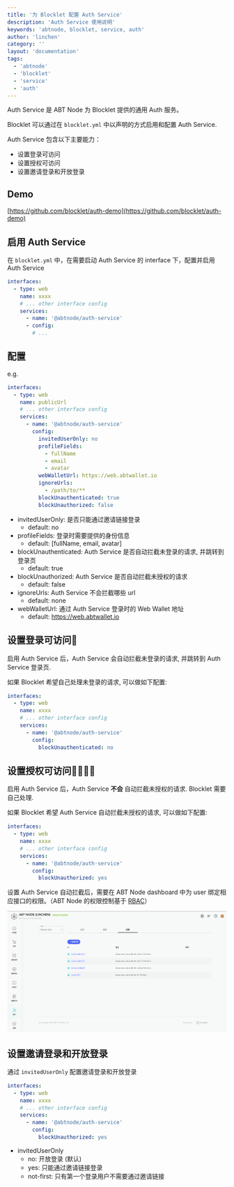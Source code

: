 ```yaml
---
title: '为 Blocklet 配置 Auth Service'
description: 'Auth Service 使用说明'
keywords: 'abtnode, blocklet, service, auth'
author: 'linchen'
category: ''
layout: 'documentation'
tags:
  - 'abtnode'
  - 'blocklet'
  - 'service'
  - 'auth'
---
```


Auth Service 是 ABT Node 为 Blocklet 提供的通用 Auth 服务。

Blocklet 可以通过在 `blocklet.yml` 中以声明的方式启用和配置 Auth Service.

Auth Service 包含以下主要能力：
- 设置登录可访问
- 设置授权可访问
- 设置邀请登录和开放登录

## Demo

[https://github.com/blocklet/auth-demo](https://github.com/blocklet/auth-demo)

## 启用 Auth Service
在 `blocklet.yml` 中，在需要启动 Auth Service 的 interface 下，配置并启用 Auth Service

```yml
interfaces:
  - type: web
    name: xxxx
    # ... other interface config
    services:
      - name: '@abtnode/auth-service'
      - config:
        # ...
```

## 配置
e.g.

```yml
interfaces:
  - type: web
    name: publicUrl
    # ... other interface config
    services:
      - name: '@abtnode/auth-service'
        config:
          invitedUserOnly: no
          profileFields:
            - fullName
            - email
            - avatar
          webWalletUrl: https://web.abtwallet.io
          ignoreUrls:
            - /path/to/**
          blockUnauthenticated: true
          blockUnauthorized: false
```

- invitedUserOnly: 是否只能通过邀请链接登录
  - default: no
- profileFields: 登录时需要提供的身份信息
  - default: [fullName, email, avatar]
- blockUnauthenticated: Auth Service 是否自动拦截未登录的请求, 并跳转到登录页
  - default: true
- blockUnauthorized: Auth Service 是否自动拦截未授权的请求
  - default: false
- ignoreUrls: Auth Service 不会拦截哪些 url
  - default: none
- webWalletUrl: 通过 Auth Service 登录时的 Web Wallet 地址
  - default: https://web.abtwallet.io

## 设置登录可访问
启用 Auth Service 后，Auth Service 会自动拦截未登录的请求, 并跳转到 Auth Service 登录页.

如果 Blocklet 希望自己处理未登录的请求, 可以做如下配置:

```yml
interfaces:
  - type: web
    name: xxxx
    # ... other interface config
    services:
      - name: '@abtnode/auth-service'
        config:
          blockUnauthenticated: no
```

## 设置授权可访问

启用 Auth Service 后，Auth Service **不会** 自动拦截未授权的请求. Blocklet 需要自己处理.

如果 Blocklet 希望 Auth Service 自动拦截未授权的请求, 可以做如下配置:

```yml
interfaces:
  - type: web
    name: xxxx
    # ... other interface config
    services:
      - name: '@abtnode/auth-service'
        config:
          blockUnauthorized: yes
```

设置 Auth Service 自动拦截后，需要在 ABT Node dashboard 中为 user 绑定相应接口的权限。（ABT Node 的权限控制基于 [RBAC](https://en.wikipedia.org/wiki/Role-based_access_control)）

![](./permissions.png)


## 设置邀请登录和开放登录
通过 `invitedUserOnly` 配置邀请登录和开放登录

```yml
interfaces:
  - type: web
    name: xxxx
    # ... other interface config
    services:
      - name: '@abtnode/auth-service'
        config:
          blockUnauthorized: yes
```

- invitedUserOnly
  - no: 开放登录 (默认)
  - yes: 只能通过邀请链接登录
  - not-first: 只有第一个登录用户不需要通过邀请链接